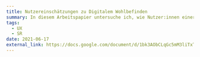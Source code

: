 ```yaml
---
title: Nutzereinschätzungen zu Digitalem Wohlbefinden
summary: In diesem Arbeitspapier untersuche ich, wie Nutzer:innen einer Plattform die Einführung eines Feature bewerten, das das digitale Wohlbefinden steigern soll. Mit Klick auf das Bild kommt man zum (englischsprachigen) Papier. <br><br><i><small>Bild von <a href="https://pixabay.com/users/firmbee-663163/?utm_source=link-attribution&amp;utm_medium=referral&amp;utm_campaign=image&amp;utm_content=620822">Firmbee</a> auf <a href="https://pixabay.com//?utm_source=link-attribution&amp;utm_medium=referral&amp;utm_campaign=image&amp;utm_content=620822">Pixabay</a></i></small>
tags:
  - UX
  - SR
date: 2021-06-17
external_link: https://docs.google.com/document/d/1bk3AObCLqGc5mM3liTxTNh1BA1Vh777b-S-69ly6Lhg/edit?usp=sharing
---
```

